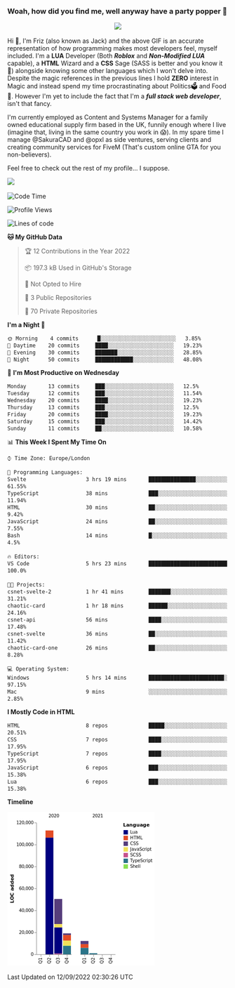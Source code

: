 ### Woah, how did you find me, well anyway have a party popper 🎉

<p align="center">
  <img  src="https://66.media.tumblr.com/d2766024a15e8c140bf20f314664eed2/d1615166bf58615c-d8/s400x600/aabc473a64edc43599d5345fd1e9e792d66ecc48.gifv">
</p>

Hi :wave:, I'm Friz (also known as Jack) and the above GIF is an accurate representation of how programming makes most developers feel, myself included. I'm a **LUA** Developer (Both ***Roblox*** and ***Non-Modified LUA*** capable), a **HTML** Wizard and a **CSS** Sage (SASS is better and you know it :pray:) alongside knowing some other languages which I won't delve into. Despite the magic references in the previous lines I hold **ZERO** interest in Magic and instead spend my time procrastinating about Politics🗳️ and Food🍔. However I'm yet to include the fact that I'm a ***full stack web developer***, isn't that fancy.

I'm currently employed as Content and Systems Manager for a family owned educational supply firm based in the UK, funnily enough where I live (imagine that, living in the same country you work in 😱). In my spare time I manage @SakuraCAD and @opxl as side ventures, serving clients and creating community services for FiveM (That's custom online GTA for you non-believers).

Feel free to check out the rest of my profile... I suppose.

<a href="https://github.com/anuraghazra/github-readme-stats">
  <img  src="https://github-readme-stats.vercel.app/api?username=JackOPXL&count_private=true&show_icons=true&theme=tokyonight" />
</a>



<!--START_SECTION:waka-->
![Code Time](http://img.shields.io/badge/Code%20Time-565%20hrs%2044%20mins-blue)

![Profile Views](http://img.shields.io/badge/Profile%20Views-0-blue)

![Lines of code](https://img.shields.io/badge/From%20Hello%20World%20I%27ve%20Written-199%20Thousand%20lines%20of%20code-blue)

**🐱 My GitHub Data** 

> 🏆 12 Contributions in the Year 2022
 > 
> 📦 197.3 kB Used in GitHub's Storage 
 > 
> 🚫 Not Opted to Hire
 > 
> 📜 3 Public Repositories 
 > 
> 🔑 70 Private Repositories  
 > 
**I'm a Night 🦉** 

```text
🌞 Morning    4 commits      █░░░░░░░░░░░░░░░░░░░░░░░░   3.85% 
🌆 Daytime    20 commits     ████░░░░░░░░░░░░░░░░░░░░░   19.23% 
🌃 Evening    30 commits     ███████░░░░░░░░░░░░░░░░░░   28.85% 
🌙 Night      50 commits     ████████████░░░░░░░░░░░░░   48.08%

```
📅 **I'm Most Productive on Wednesday** 

```text
Monday       13 commits     ███░░░░░░░░░░░░░░░░░░░░░░   12.5% 
Tuesday      12 commits     ███░░░░░░░░░░░░░░░░░░░░░░   11.54% 
Wednesday    20 commits     ████░░░░░░░░░░░░░░░░░░░░░   19.23% 
Thursday     13 commits     ███░░░░░░░░░░░░░░░░░░░░░░   12.5% 
Friday       20 commits     ████░░░░░░░░░░░░░░░░░░░░░   19.23% 
Saturday     15 commits     ███░░░░░░░░░░░░░░░░░░░░░░   14.42% 
Sunday       11 commits     ██░░░░░░░░░░░░░░░░░░░░░░░   10.58%

```


📊 **This Week I Spent My Time On** 

```text
⌚︎ Time Zone: Europe/London

💬 Programming Languages: 
Svelte                   3 hrs 19 mins       ███████████████░░░░░░░░░░   61.55% 
TypeScript               38 mins             ███░░░░░░░░░░░░░░░░░░░░░░   11.94% 
HTML                     30 mins             ██░░░░░░░░░░░░░░░░░░░░░░░   9.42% 
JavaScript               24 mins             ██░░░░░░░░░░░░░░░░░░░░░░░   7.55% 
Bash                     14 mins             █░░░░░░░░░░░░░░░░░░░░░░░░   4.5%

🔥 Editors: 
VS Code                  5 hrs 23 mins       █████████████████████████   100.0%

🐱‍💻 Projects: 
csnet-svelte-2           1 hr 41 mins        ███████░░░░░░░░░░░░░░░░░░   31.21% 
chaotic-card             1 hr 18 mins        ██████░░░░░░░░░░░░░░░░░░░   24.16% 
csnet-api                56 mins             ████░░░░░░░░░░░░░░░░░░░░░   17.48% 
csnet-svelte             36 mins             ██░░░░░░░░░░░░░░░░░░░░░░░   11.42% 
chaotic-card-one         26 mins             ██░░░░░░░░░░░░░░░░░░░░░░░   8.28%

💻 Operating System: 
Windows                  5 hrs 14 mins       ████████████████████████░   97.15% 
Mac                      9 mins              ░░░░░░░░░░░░░░░░░░░░░░░░░   2.85%

```

**I Mostly Code in HTML** 

```text
HTML                     8 repos             █████░░░░░░░░░░░░░░░░░░░░   20.51% 
CSS                      7 repos             ████░░░░░░░░░░░░░░░░░░░░░   17.95% 
TypeScript               7 repos             ████░░░░░░░░░░░░░░░░░░░░░   17.95% 
JavaScript               6 repos             ███░░░░░░░░░░░░░░░░░░░░░░   15.38% 
Lua                      6 repos             ███░░░░░░░░░░░░░░░░░░░░░░   15.38%

```


**Timeline**

![Chart not found](https://raw.githubusercontent.com/JackOPXL/JackOPXL/master/charts/bar_graph.png) 


 Last Updated on 12/09/2022 02:30:26 UTC
<!--END_SECTION:waka-->


